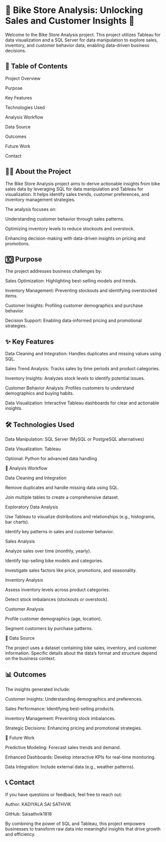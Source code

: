 

# 🌟 Bike Store Analysis: Unlocking Sales and Customer Insights 🌟

Welcome to the Bike Store Analysis project. This project utilizes Tableau for data visualization and a SQL Server for data manipulation to explore sales, inventory, and customer behavior data, enabling data-driven business decisions.

## 📖 Table of Contents

Project Overview

Purpose

Key Features

Technologies Used

Analysis Workflow

Data Source

Outcomes

Future Work

Contact

## 👨‍💻 About the Project

The Bike Store Analysis project aims to derive actionable insights from bike sales data by leveraging SQL for data manipulation and Tableau for visualization. It helps identify sales trends, customer preferences, and inventory management strategies.

The analysis focuses on:

Understanding customer behavior through sales patterns.

Optimizing inventory levels to reduce stockouts and overstock.

Enhancing decision-making with data-driven insights on pricing and promotions.

## 🔟 Purpose

The project addresses business challenges by:

Sales Optimization: Highlighting best-selling models and trends.

Inventory Management: Preventing stockouts and identifying overstocked items.

Customer Insights: Profiling customer demographics and purchase behavior.

Decision Support: Enabling data-informed pricing and promotional strategies.

## ✨ Key Features

Data Cleaning and Integration: Handles duplicates and missing values using SQL.

Sales Trend Analysis: Tracks sales by time periods and product categories.

Inventory Insights: Analyzes stock levels to identify potential issues.

Customer Behavior Analysis: Profiles customers to understand demographics and buying habits.

Data Visualization: Interactive Tableau dashboards for clear and actionable insights.

## 🛠️ Technologies Used

Data Manipulation: SQL Server (MySQL or PostgreSQL alternatives)

Data Visualization: Tableau

Optional: Python for advanced data handling

🔧 Analysis Workflow

Data Cleaning and Integration

Remove duplicates and handle missing data using SQL.

Join multiple tables to create a comprehensive dataset.

Exploratory Data Analysis

Use Tableau to visualize distributions and relationships (e.g., histograms, bar charts).

Identify key patterns in sales and customer behavior.

Sales Analysis

Analyze sales over time (monthly, yearly).

Identify top-selling bike models and categories.

Investigate sales factors like price, promotions, and seasonality.

Inventory Analysis

Assess inventory levels across product categories.

Detect stock imbalances (stockouts or overstock).

Customer Analysis

Profile customer demographics (age, location).

Segment customers by purchase patterns.

📂 Data Source

The project uses a dataset containing bike sales, inventory, and customer information. Specific details about the data’s format and structure depend on the business context.

## 📊 Outcomes

The insights generated include:

Customer Insights: Understanding demographics and preferences.

Sales Performance: Identifying best-selling products.

Inventory Management: Preventing stock imbalances.

Strategic Decisions: Enhancing pricing and promotional strategies.

🔬 Future Work

Predictive Modeling: Forecast sales trends and demand.

Enhanced Dashboards: Develop interactive KPIs for real-time monitoring.

Data Integration: Include external data (e.g., weather patterns).

## 📞 Contact

If you have questions or feedback, feel free to reach out:

Author: KADIYALA SAI SATHVIK

GitHub: Saisathvik1818

By combining the power of SQL and Tableau, this project empowers businesses to transform raw data into meaningful insights that drive growth and efficiency.

